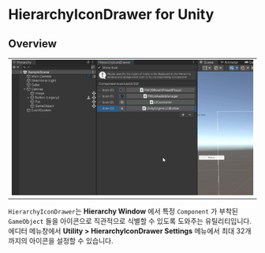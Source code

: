 # HierarchyIconDrawer for Unity

## Overview
<table><tr><td>
<img src="https://github.com/mamajuk/HierarchyIconDrawer-for-Unity/blob/main/Readmy_resources/readmy_gif.gif?raw=true">
</td></tr></table> 

```HierarchyIconDrawer```는 **Hierarchy Window** 에서 특정 ```Component``` 가 부착된 ```GameObject``` 들을 아이콘으로 직관적으로 식별할 수 있도록 도와주는 유틸리티입니다. 에디터 메뉴창에서 **Utility > HierarchyIconDrawer Settings** 메뉴에서 최대 32개까지의 아이콘을 설정할 수 있습니다.
